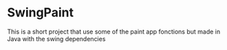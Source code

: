# SwingPaint
This is a short project that use some of the paint app fonctions but made in Java with the swing dependencies
